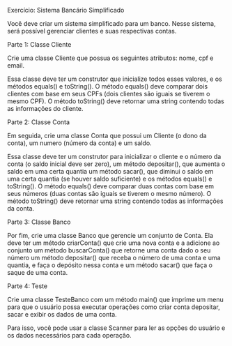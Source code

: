 Exercício: Sistema Bancário Simplificado

Você deve criar um sistema simplificado para um banco.
Nesse sistema, será possível gerenciar clientes e suas respectivas contas.

Parte 1: Classe Cliente

Crie uma classe Cliente que possua os seguintes atributos: nome, cpf e email.

Essa classe deve ter um construtor que inicialize todos esses valores, e os métodos equals() e toString().
O método equals() deve comparar dois clientes com base em seus CPFs (dois clientes são iguais se tiverem o mesmo CPF).
O método toString() deve retornar uma string contendo todas as informações do cliente.

Parte 2: Classe Conta

Em seguida, crie uma classe Conta que possui um Cliente (o dono da conta), um numero (número da conta) e um saldo.

Essa classe deve ter um construtor para inicializar o cliente e o número da conta
(o saldo inicial deve ser zero), um método depositar(), que aumenta o saldo em uma certa quantia
um método sacar(), que diminui o saldo em uma certa quantia (se houver saldo suficiente)
e os métodos equals() e toString().
O método equals() deve comparar duas contas com base em seus números (duas contas são iguais se tiverem o mesmo número).
O método toString() deve retornar uma string contendo todas as informações da conta.

Parte 3: Classe Banco

Por fim, crie uma classe Banco que gerencie um conjunto de Conta.
Ela deve ter um método criarConta() que crie uma nova conta e a adicione ao conjunto
um método buscarConta() que retorne uma conta dado o seu número
um método depositar() que receba o número de uma conta e uma quantia, e faça o depósito nessa conta
e um método sacar() que faça o saque de uma conta.

Parte 4: Teste

Crie uma classe TesteBanco com um método main()
que imprime um menu para que o usuário possa executar operações como criar conta
depositar, sacar e exibir os dados de uma conta.

Para isso, você pode usar a classe Scanner para ler as opções do usuário e os dados necessários para cada operação.